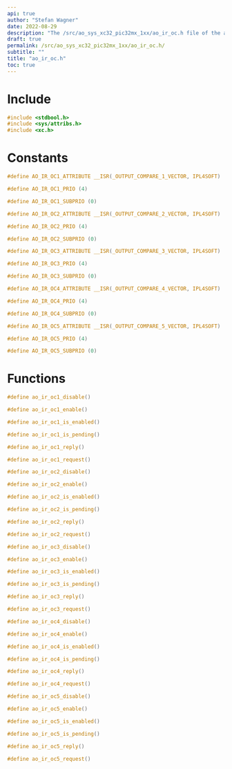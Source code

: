 ```yaml
---
api: true
author: "Stefan Wagner"
date: 2022-08-29
description: "The /src/ao_sys_xc32_pic32mx_1xx/ao_ir_oc.h file of the ao real-time operating system."
draft: true
permalink: /src/ao_sys_xc32_pic32mx_1xx/ao_ir_oc.h/
subtitle: ""
title: "ao_ir_oc.h"
toc: true
---
```


# Include

```c
#include <stdbool.h>
#include <sys/attribs.h>
#include <xc.h>
```

# Constants

```c
#define AO_IR_OC1_ATTRIBUTE __ISR(_OUTPUT_COMPARE_1_VECTOR, IPL4SOFT)
```

```c
#define AO_IR_OC1_PRIO (4)
```

```c
#define AO_IR_OC1_SUBPRIO (0)
```

```c
#define AO_IR_OC2_ATTRIBUTE __ISR(_OUTPUT_COMPARE_2_VECTOR, IPL4SOFT)
```

```c
#define AO_IR_OC2_PRIO (4)
```

```c
#define AO_IR_OC2_SUBPRIO (0)
```

```c
#define AO_IR_OC3_ATTRIBUTE __ISR(_OUTPUT_COMPARE_3_VECTOR, IPL4SOFT)
```

```c
#define AO_IR_OC3_PRIO (4)
```

```c
#define AO_IR_OC3_SUBPRIO (0)
```

```c
#define AO_IR_OC4_ATTRIBUTE __ISR(_OUTPUT_COMPARE_4_VECTOR, IPL4SOFT)
```

```c
#define AO_IR_OC4_PRIO (4)
```

```c
#define AO_IR_OC4_SUBPRIO (0)
```

```c
#define AO_IR_OC5_ATTRIBUTE __ISR(_OUTPUT_COMPARE_5_VECTOR, IPL4SOFT)
```

```c
#define AO_IR_OC5_PRIO (4)
```

```c
#define AO_IR_OC5_SUBPRIO (0)
```

# Functions

```c
#define ao_ir_oc1_disable()
```

```c
#define ao_ir_oc1_enable()
```

```c
#define ao_ir_oc1_is_enabled()
```

```c
#define ao_ir_oc1_is_pending()
```

```c
#define ao_ir_oc1_reply()
```

```c
#define ao_ir_oc1_request()
```

```c
#define ao_ir_oc2_disable()
```

```c
#define ao_ir_oc2_enable()
```

```c
#define ao_ir_oc2_is_enabled()
```

```c
#define ao_ir_oc2_is_pending()
```

```c
#define ao_ir_oc2_reply()
```

```c
#define ao_ir_oc2_request()
```

```c
#define ao_ir_oc3_disable()
```

```c
#define ao_ir_oc3_enable()
```

```c
#define ao_ir_oc3_is_enabled()
```

```c
#define ao_ir_oc3_is_pending()
```

```c
#define ao_ir_oc3_reply()
```

```c
#define ao_ir_oc3_request()
```

```c
#define ao_ir_oc4_disable()
```

```c
#define ao_ir_oc4_enable()
```

```c
#define ao_ir_oc4_is_enabled()
```

```c
#define ao_ir_oc4_is_pending()
```

```c
#define ao_ir_oc4_reply()
```

```c
#define ao_ir_oc4_request()
```

```c
#define ao_ir_oc5_disable()
```

```c
#define ao_ir_oc5_enable()
```

```c
#define ao_ir_oc5_is_enabled()
```

```c
#define ao_ir_oc5_is_pending()
```

```c
#define ao_ir_oc5_reply()
```

```c
#define ao_ir_oc5_request()
```

